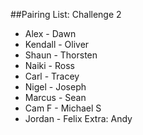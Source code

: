 ##Pairing List: Challenge 2

- Alex - Dawn
- Kendall - Oliver
- Shaun - Thorsten
- Naiki - Ross
- Carl - Tracey
- Nigel - Joseph
- Marcus - Sean
- Cam F - Michael S
- Jordan - Felix
Extra: Andy

